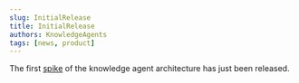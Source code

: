 ```yaml
---
slug: InitialRelease
title: InitialRelease
authors: KnowledgeAgents
tags: [news, product]
---
```


The first [spike](https://github.com/catenax-ng/product-knowledge/releases/tag/v0.4.6-spike) of the knowledge agent architecture has just been released.
